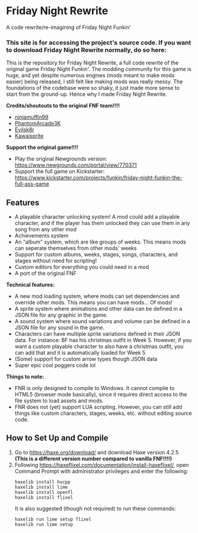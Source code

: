 # Friday Night Rewrite
A code rewrite/re-imagining of Friday Night Funkin'

### This site is for accessing the project's source code. If you want to download Friday Night Rewrite normally, do so here:

This is the repository for Friday Night Rewrite, a full code rewrite of the original game Friday Night Funkin'. The modding community for this game is huge, and yet despite numerous engines (mods meant to make mods easier) being released, I still felt like making mods was really messy. The foundations of the codebase were so shaky, it just made more sense to start from the ground-up. Hence why I made Friday Night Rewrite.

**Credits/shoutouts to the original FNF team!!!!**
- [ninjamuffin99](https://twitter.com/ninja_muffin99)
- [PhantomArcade3K](https://twitter.com/phantomarcade3k)
- [Evilsk8r](https://twitter.com/evilsk8r)
- [Kawaisprite](https://twitter.com/kawaisprite)

**Support the original game!!!!**
- Play the original Newgrounds version: https://www.newgrounds.com/portal/view/770371
- Support the full game on Kickstarter: https://www.kickstarter.com/projects/funkin/friday-night-funkin-the-full-ass-game

## Features
- A playable character unlocking system! A mod could add a playable character, and if the player has them unlocked they can use them in any song from any other mod
- Achievements system
- An "album" system, which are like groups of weeks. This means mods can seperate themselves from other mods' weeks
- Support for custom albums, weeks, stages, songs, characters, and stages without need for scripting!
- Custom editors for everything you could need in a mod
- A port of the original FNF

**Technical features:**
- A new mod loading system, where mods can set dependencies and override other mods. This means you can have mods... Of mods!
- A sprite system where animations and other data can be defined in a JSON file for any graphic in the game.
- A sound system where sound variations and volume can be defined in a JSON file for any sound in the game.
- Characters can have multiple sprite variations defined in their JSON data. For instance: BF has his christmas outfit in Week 5. However, if you want a custom playable character to also have a christmas outfit, you can add that and it is automatically loaded for Week 5
- (Some) support for custom arrow types though JSON data
- Super epic cool poggers code lol

**Things to note:**
- FNR is only designed to compile to Windows. It cannot compile to HTML5 (browser mode basically), since it requires direct access to the file system to load assets and mods.
- FNR does not (yet) support LUA scripting. However, you can still add things like custom characters, stages, weeks, etc. without editing source code.

## How to Set Up and Compile
1. Go to https://haxe.org/download/ and download Haxe version 4.2.5 **(This is a different version number compared to vanilla FNF!!!!)**
2. Following https://haxeflixel.com/documentation/install-haxeflixel/, open Command Prompt with administrator privileges and enter the following:
   ```
   haxelib install hxcpp
   haxelib install lime
   haxelib install openfl
   haxelib install flixel
   ```
   It is also suggested (though not required) to run these commands:
   ```
   haxelib run lime setup flixel
   haxelib run lime setup
   ```
